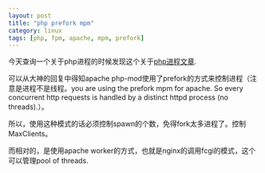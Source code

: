 ```yaml
---
layout: post
title: "php prefork mpm"
category: linux
tags: [php, fpm, apache, mpm, prefork]
---
```


今天查询一个关于php进程的时候发现这个关于[php进程文章](http://stackoverflow.com/questions/10678542/php5-fpm-children-and-requests).

可以从大神的回复中得知apache php-mod使用了prefork的方式来控制进程（注意是进程不是线程。you are using the prefork mpm for apache. So every concurrent http requests is handled by a distinct httpd process (no threads).）。

所以，使用这种模式的话必须控制spawn的个数，免得fork太多进程了。控制MaxClients。

而相对的，是使用apache worker的方式，也就是nginx的调用fcgi的模式，这个可以管理pool of threads.
